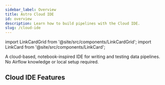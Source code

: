 ```yaml
---
sidebar_label: Overview
title: Astro Cloud IDE
id: overview
description: Learn how to build pipelines with the Cloud IDE.
slug: /cloud-ide
---
```


import LinkCardGrid from '@site/src/components/LinkCardGrid';
import LinkCard from '@site/src/components/LinkCard';

<p class="DocItem__header-description">
  A cloud-based, notebook-inspired IDE for writing and testing data pipelines. No Airflow knowledge or local setup required.
</p>

## Cloud IDE Features

<LinkCardGrid>
  <LinkCard
    label="Focus on task logic"
    description="Turn everyday Python and SQL into Airflow-ready DAG files that follow the latest best practices."
  />
  <LinkCard
    label="Handle data seamlessly"
    description="Pass data directly from one task to another via our familiar, notebook-style interface. No configuration required."
  />
  <LinkCard
    label="Move between SQL and Python"
    description="Use SQL tables as dataframes by just referencing your upstream query name, and vice versa."
  />
  <LinkCard
    label="Auto-generate your DAG"
    description="Your dependency graph and DAG file are auto-generated based on data references in your SQL and Python code."
  />
  <LinkCard
    label="Source control your changes"
    description="Check your pipeline into a Git repository with our built-in, easy-to-use Git integration."
  />
  <LinkCard
    label="Deploy with the click of a button"
    description="Using our out-of-the-box CI/CD, you can deploy your DAG to a production runtime on Astro in just a few clicks."
  />
</LinkCardGrid>
